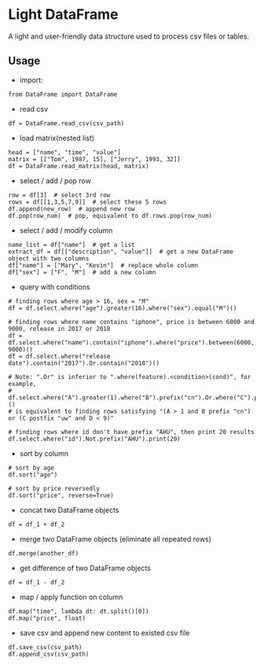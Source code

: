 # Light DataFrame
A light and user-friendly data structure used to process csv files or tables.

## Usage

- import: 
```
from DataFrame import DataFrame
```

- read csv
```
df = DataFrame.read_csv(csv_path)
```

- load matrix(nested list)
```
head = ["name", "time", "value"]
matrix = [["Tom", 1987, 15], ["Jerry", 1993, 32]]
df = DataFrame.read_matrix(head, matrix)
```

- select / add / pop row
```
row = df[3]  # select 3rd row
rows = df[[1,3,5,7,9]]  # select these 5 rows
df.append(new_row)  # append new row
df.pop(row_num)  # pop, equivalent to df.rows.pop(row_num)
```

- select / add / modify column
```
name_list = df["name"]  # get a list
extract_df = df[["description", "value"]]  # get a new DataFrame object with two columns
df["name"] = ["Mary", "Kevin"]  # replace whole column
df["sex"] = ["F", "M"]  # add a new column
```

- query with conditions

```
# finding rows where age > 16, sex = "M"
df = df.select.where("age").greater(16).where("sex").equal("M")()

# finding rows where name contains "iphone", price is between 6000 and 9000, release in 2017 or 2018
df = df.select.where("name").contain("iphone").where("price").between(6000, 9000)()
df = df.select.where("release date").contain("2017").Or.contain("2018")()
  
# Note: ".Or" is inferior to ".where(feature).<condition>(cond)", for example,
# df.select.where("A").greater(1).where("B").prefix("cn").Or.where("C").postfix("uw").where("D").less(9)()
# is equivalent to finding rows satisfying "(A > 1 and B prefix "cn") or (C postfix "uw" and D < 9)"

# finding rows where id don't have prefix "AHU", then print 20 results
df.select.where("id").Not.prefix("AHU").print(20)
```

- sort by column
```
# sort by age
df.sort("age")

# sort by price reversedly
df.sort("price", reverse=True)
```

- concat two DataFrame objects
```
df = df_1 + df_2
```

- merge two DataFrame objects (eliminate all repeated rows)
```
df.merge(another_df)
```

- get difference of two DataFrame objects
```
df = df_1 - df_2
```

- map / apply function on column
```
df.map("time", lambda dt: dt.split()[0])
df.map("price", float)
```

- save csv and append new content to existed csv file
```
df.save_csv(csv_path)
df.append_csv(csv_path)
```
